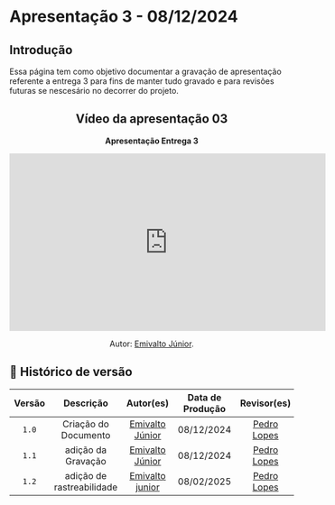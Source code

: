 # <a id="Apresentação 3"></a>Apresentação 3 - 08/12/2024

## Introdução 
Essa página tem como objetivo documentar a gravação de apresentação  referente a entrega 3 para fins de manter tudo gravado e para revisões futuras se nescesário no decorrer do projeto.

<center>

## Vídeo da apresentação 03

 <p><strong>Apresentação Entrega 3</strong></p>

<iframe width="560" height="315" src="https://www.youtube.com/embed/_JDpkjuvxbA?si=fjAXtcRmeCReRZKz" title="YouTube video player" frameborder="0" allow="accelerometer; autoplay; clipboard-write; encrypted-media; gyroscope; picture-in-picture; web-share" referrerpolicy="strict-origin-when-cross-origin" allowfullscreen></iframe>


<div align="center">
    <p>Autor: <a href="https://github.com/EmivaltoJrr">Emivalto Júnior</a>.</p>
</div>


</center>

## 📑 Histórico de versão
| Versão | Descrição | Autor(es) | Data de Produção | Revisor(es) | Data de Revisão |   
|:------:|:-------------------------------:|:--------------:|:--------------:|:-------------:|:---------------------:|
|  `1.0`  | Criação do Documento  | [Emivalto Júnior](https://github.com/EmivaltoJrr) | 08/12/2024  |  [Pedro Lopes](https://github.com/pLopess) | 10/02/2025 |
|  `1.1`  | adição da Gravação | [Emivalto Júnior](https://github.com/EmivaltoJrr) | 08/12/2024  | [Pedro Lopes](https://github.com/pLopess) | 10/02/2025 |
|  `1.2` | adição de rastreabilidade | [Emivalto junior](https://github.com/EmivaltoJrr) | 08/02/2025 | [Pedro Lopes](https://github.com/pLopess) | 10/02/2025 |
